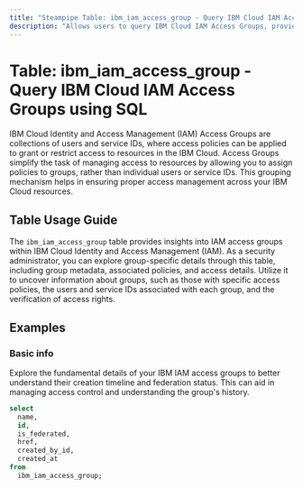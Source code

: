 ```yaml
---
title: "Steampipe Table: ibm_iam_access_group - Query IBM Cloud IAM Access Groups using SQL"
description: "Allows users to query IBM Cloud IAM Access Groups, providing insights into group details and associated policies."
---
```


# Table: ibm_iam_access_group - Query IBM Cloud IAM Access Groups using SQL

IBM Cloud Identity and Access Management (IAM) Access Groups are collections of users and service IDs, where access policies can be applied to grant or restrict access to resources in the IBM Cloud. Access Groups simplify the task of managing access to resources by allowing you to assign policies to groups, rather than individual users or service IDs. This grouping mechanism helps in ensuring proper access management across your IBM Cloud resources.

## Table Usage Guide

The `ibm_iam_access_group` table provides insights into IAM access groups within IBM Cloud Identity and Access Management (IAM). As a security administrator, you can explore group-specific details through this table, including group metadata, associated policies, and access details. Utilize it to uncover information about groups, such as those with specific access policies, the users and service IDs associated with each group, and the verification of access rights.

## Examples

### Basic info
Explore the fundamental details of your IBM IAM access groups to better understand their creation timeline and federation status. This can aid in managing access control and understanding the group's history.

```sql
select
  name,
  id,
  is_federated,
  href,
  created_by_id,
  created_at
from
  ibm_iam_access_group;
```